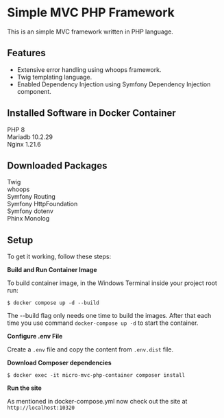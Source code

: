 # Simple MVC PHP Framework

This is an simple MVC framework written in PHP language.

## Features
- Extensive error handling using whoops framework.
- Twig templating language.
- Enabled Dependency Injection using Symfony Dependency Injection component.

## Installed Software in Docker Container
PHP 8 \
Mariadb 10.2.29 \
Nginx 1.21.6

## Downloaded Packages
Twig \
whoops \
Symfony Routing \
Symfony HttpFoundation \
Symfony dotenv \
Phinx 
Monolog

## Setup
To get it working, follow these steps:

**Build and Run Container Image**

To build container image, in the Windows Terminal inside your project root run: 
```
$ docker compose up -d --build
```
The --build flag only needs one time to build the images. After that each time you use command
`docker-compose up -d` to start the container.

**Configure .env File**

Create a `.env` file and copy the content from `.env.dist` file.

**Download Composer dependencies**

```
$ docker exec -it micro-mvc-php-container composer install
```

**Run the site**

As mentioned in docker-compose.yml now check out the site at `http://localhost:10320`
